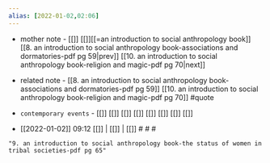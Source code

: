 ```yaml
---
alias: [2022-01-02,02:06]
---
```

- mother note - [[]] [[]][[=an introduction to social anthropology book]]
[[8. an introduction to social anthropology book-associations and dormatories-pdf pg 59|prev]] [[10. an introduction to social anthropology book-religion and magic-pdf pg 70|next]]
- related note - [[8. an introduction to social anthropology book-associations and dormatories-pdf pg 59]] [[10. an introduction to social anthropology book-religion and magic-pdf pg 70]] #quote 
- `contemporary events` - [[]] [[]] [[]] [[]] [[]] [[]] [[]] [[]]

- [[2022-01-02]] 09:12 [[]] | [[]] | [[]] # # #

```query
"9. an introduction to social anthropology book-the status of women in tribal societies-pdf pg 65"
```